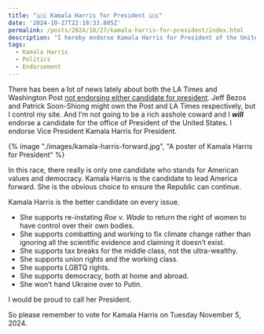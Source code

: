 ```yaml
---
title: "🇺🇸 Kamala Harris for President 🇺🇸"
date: '2024-10-27T22:18:33.805Z'
permalink: /posts/2024/10/27/kamala-harris-for-president/index.html
description: "I hereby endorse Kamala Harris for President of the United States."
tags:
  - Kamala Harris
  - Politics
  - Endorsement
---
```


There has been a lot of news lately about both the LA Times and Washington Post [not endorsing either candidate for president](https://www.techdirt.com/2024/10/25/democracy-dies-in-darkness-helped-along-by-billionaire-cowardice/). Jeff Bezos and Patrick Soon-Shiong might own the Post and LA Times respectively, but I control my site. And I’m not going to be a rich asshole coward and I ***will*** endorse a candidate for the office of President of the United States. I endorse Vice President Kamala Harris for President.
<!-- excerpt -->

<div class="padded-image">
  {% image "./images/kamala-harris-forward.jpg", "A poster of Kamala Harris for President" %}
</div>

In this race, there really is only one candidate who stands for American values and democracy. Kamala Harris is the candidate to lead America forward. She is the obvious choice to ensure the Republic can continue.

Kamala Harris is the better candidate on every issue.

- She supports re-instating *Roe v. Wade* to return the right of women to have control over their own bodies.
- She supports combatting and working to fix climate change rather than ignoring all the scientific evidence and claiming it doesn’t exist.
- She supports tax breaks for the middle class, not the ultra-wealthy.
- She supports union rights and the working class.
- She supports LGBTQ rights.
- She supports democracy, both at home and abroad.
- She won’t hand Ukraine over to Putin.

I would be proud to call her President.

So please remember to vote for Kamala Harris on Tuesday November 5, 2024.